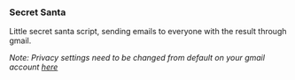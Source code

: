 <h3>Secret Santa </h3>

Little secret santa script, sending emails to everyone with the result through gmail.

<i>Note:  Privacy settings need to be changed from default on your gmail account  [here](https://www.google.com/settings/security/lesssecureapps) </i>

